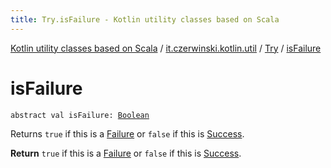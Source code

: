 ```yaml
---
title: Try.isFailure - Kotlin utility classes based on Scala
---
```


[Kotlin utility classes based on Scala](../../index.html) / [it.czerwinski.kotlin.util](../index.html) / [Try](index.html) / [isFailure](./is-failure.html)

# isFailure

`abstract val isFailure: `[`Boolean`](https://kotlinlang.org/api/latest/jvm/stdlib/kotlin/-boolean/index.html)

Returns `true` if this is a [Failure](../-failure/index.html) or `false` if this is [Success](../-success/index.html).

**Return**
`true` if this is a [Failure](../-failure/index.html) or `false` if this is [Success](../-success/index.html).

